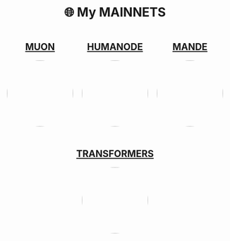 <h1 align="center">🌐 My MAINNETS </h1>

<div style="display: flex; justify-content: center; gap: 20px; flex-wrap: wrap;">
  <div style="text-align: center;">
    <h2><a href="https://app.muon.net/dashboard/">MUON</a></h2>
    <img src="https://github.com/user-attachments/assets/369afa20-60a0-4340-b9ff-43778f8370b7" style="width: 150px; height: 150px; border-radius: 50%;">
  </div>
  <div style="text-align: center;">
    <h2><a href="https://telemetry.humanode.io/#list/0xc56fa32442b2dad76f214b3ae07998e4ca09736e4813724bfb0717caae2c8bee">HUMANODE</a></h2>
    <img src="https://github.com/user-attachments/assets/3b7c6520-fd3b-4d0f-8644-8c02f069ce29" style="width: 150px; height: 150px; border-radius: 50%;">
  </div>
  <div style="text-align: center;">
    <h2><a href="https://portal.dymension.xyz/rollapp/mande_18071918-1/staking">MANDE</a></h2>
    <img src="https://github.com/user-attachments/assets/7d593264-9c9c-4c2f-8f4d-78c4f04c0e30" style="width: 150px; height: 150px; border-radius: 50%;">
  </div>
  <div style="text-align: center;">
    <h2><a href="https://explorer.tfsc.io/#/pc/ValidatorDetail?address=0x04E11563D0Fd748d3b2e4913A5911b542a785c68">TRANSFORMERS</a></h2>
    <img src="https://github.com/user-attachments/assets/06f289a3-10e5-4e86-a326-fc95142d40a6" style="width: 150px; height: 150px; border-radius: 50%;">
  </div>
</div>
